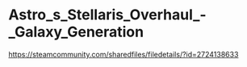 # Astro_s_Stellaris_Overhaul_-_Galaxy_Generation
https://steamcommunity.com/sharedfiles/filedetails/?id=2724138633
